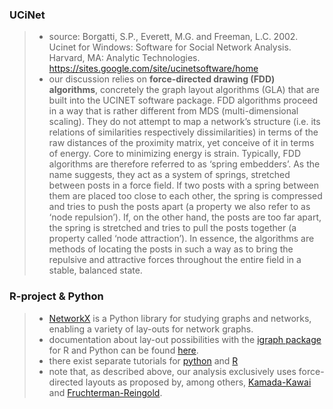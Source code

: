 ### UCiNet


> * source: Borgatti, S.P., Everett, M.G. and Freeman, L.C. 2002. Ucinet for Windows: Software for Social Network Analysis. Harvard, MA: Analytic Technologies. https://sites.google.com/site/ucinetsoftware/home
> * our discussion relies on **force-directed drawing (FDD) algorithms**, concretely the graph layout algorithms (GLA) that are built into the UCINET software package. FDD algorithms proceed in a way that is rather different from MDS (multi-dimensional scaling). They do not attempt to map a network’s structure (i.e. its relations of similarities respectively dissimilarities) in terms of the raw distances of the proximity matrix, yet conceive of it in terms of energy. Core to minimizing energy is strain. Typically, FDD algorithms are therefore referred to as ‘spring embedders’. As the name suggests, they act as a system of springs, stretched between posts in a force field. If two posts with a spring between them are placed too close to each other, the spring is compressed and tries to push the posts apart (a property we also refer to as ‘node repulsion’). If, on the other hand, the posts are too far apart, the spring is stretched and tries to pull the posts together (a property called ‘node attraction’). In essence, the algorithms are methods of locating the posts in such a way as to bring the repulsive and attractive forces throughout the entire field in a stable, balanced state.


### R-project & Python

> * [NetworkX](https://networkx.github.io/) is a Python library for studying graphs and networks, enabling a variety of lay-outs for network graphs.
> * documentation about lay-out possibilities with the [igraph package](http://igraph.org/) for R and Python can be found [here](http://igraph.org/c/doc/igraph-Layout.html).
> * there exist separate tutorials for [python](http://igraph.org/python/doc/tutorial/tutorial.html) and [R](http://igraph.org/r/doc/)
> * note that, as described above, our analysis exclusively uses force-directed layouts as proposed by, among others, [Kamada-Kawai](https://linkinghub.elsevier.com/retrieve/pii/0020019089901026) and [Fruchterman-Reingold](http://onlinelibrary.wiley.com/doi/10.1002/spe.4380211102/abstract). 
